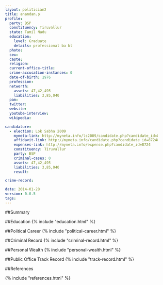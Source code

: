 ```yaml
---
layout: politician2
title: anandan.p
profile: 
  party: BSP
  constituency: Tiruvallur
  state: Tamil Nadu
  education: 
    level: Graduate
    details: professional ba bl
  photo: 
  sex: 
  caste: 
  religion: 
  current-office-title: 
  crime-accusation-instances: 0
  date-of-birth: 1976
  profession: 
  networth: 
    assets: 47,42,495
    liabilities: 3,85,040
  pan: 
  twitter: 
  website: 
  youtube-interview: 
  wikipedia: 

candidature: 
  - election: Lok Sabha 2009
    myneta-link: http://myneta.info/ls2009/candidate.php?candidate_id=8724
    affidavit-link: http://myneta.info/candidate.php?candidate_id=8724&scan=original
    expenses-link: http://myneta.info/expense.php?candidate_id=8724
    constituency: Tiruvallur 
    party: BSP
    criminal-cases: 0
    assets: 47,42,495
    liabilities: 3,85,040
    result:  

crime-record: 

date: 2014-01-28
version: 0.0.5
tags: 
---
```

##Summary


##Education
{% include "education.html" %}


##Political Career
{% include "political-career.html" %}


##Criminal Record
{% include "criminal-record.html" %}


##Personal Wealth
{% include "personal-wealth.html" %}


##Public Office Track Record
{% include "track-record.html" %}


##References


{% include "references.html" %}